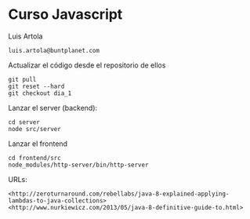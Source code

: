 # Curso Javascript

Luis Artola

    luis.artola@buntplanet.com

Actualizar el código desde el repositorio de ellos

    git pull
    git reset --hard
    git checkout dia_1

Lanzar el server (backend):

    cd server
    node src/server

Lanzar el frontend

    cd frontend/src
    node_modules/http-server/bin/http-server

URLs:

    <http://zeroturnaround.com/rebellabs/java-8-explained-applying-lambdas-to-java-collections>
    <http://www.nurkiewicz.com/2013/05/java-8-definitive-guide-to.html>
